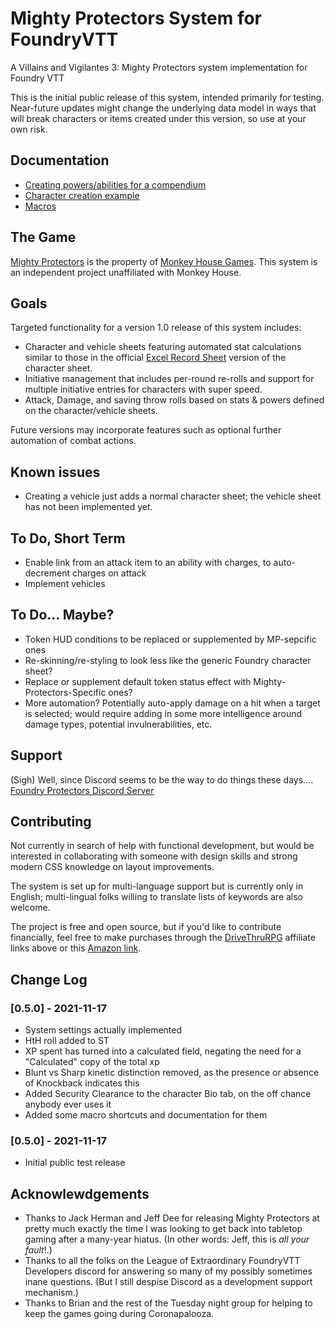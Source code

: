 # Mighty Protectors System for FoundryVTT
A Villains and Vigilantes 3:  Mighty Protectors system implementation for Foundry VTT

This is the initial public release of this system, intended primarily for testing.  Near-future updates might change the underlying data model in ways that will break characters or items created under this version, so use at your own risk.

## Documentation
- [Creating powers/abilities for a compendium](ability-example.md)
- [Character creation example](character-example.md)
- [Macros](macro-helpers.md)

## The Game
[Mighty Protectors](https://www.drivethrurpg.com/product/220501/VV-30-Mighty-Protectors?affiliate_id=1692486) is the property of [Monkey House Games](https://monkeyhousegames.com/).  This system is an independent project unaffiliated with Monkey House.

## Goals
Targeted functionality for a version 1.0 release of this system includes:
- Character and vehicle sheets featuring automated stat calculations similar to those in the official [Excel Record Sheet](https://www.drivethrurpg.com/product/222459/Mighty-Protectors-Excel-Record-Sheet-Pack?term=mighty+protectors?affiliate_id=1692486) version of the character sheet.
- Initiative management that includes per-round re-rolls and support for multiple initiative entries for characters with super speed.
- Attack, Damage, and saving throw rolls based on stats & powers defined on the character/vehicle sheets.

Future versions may incorporate features such as optional further automation of combat actions.

## Known issues
- Creating a vehicle just adds a normal character sheet; the vehicle sheet has not been implemented yet.

## To Do, Short Term
- Enable link from an attack item to an ability with charges, to auto-decrement charges on attack
- Implement vehicles

## To Do... Maybe?
- Token HUD conditions to be replaced or supplemented by MP-sepcific ones
- Re-skinning/re-styling to look less like the generic Foundry character sheet?
- Replace or supplement default token status effect with Mighty-Protectors-Specific ones?
- More automation?  Potentially auto-apply damage on a hit when a target is selected; would require adding in some more intelligence around damage types, potential invulnerabilities, etc.

## Support
(Sigh) Well, since Discord seems to be the way to do things these days.... [Foundry Protectors Discord Server](https://discord.gg/VU98efBCuP)

## Contributing
Not currently in search of help with functional development, but would be interested in collaborating with someone with design skills and strong modern CSS knowledge on layout improvements.

The system is set up for multi-language support but is currently only in English; multi-lingual folks willing to translate lists of keywords are also welcome.

The project is free and open source, but if you'd like to contribute financially, feel free to make purchases through the [DriveThruRPG](https://www.drivethrurpg.com/?affiliate_id=1692486) affiliate links above or this [Amazon link](https://amzn.to/3kGDqgc).


## Change Log

### [0.5.0] - 2021-11-17

- System settings actually implemented
- HtH roll added to ST
- XP spent has turned into a calculated field, negating the need for a "Calculated" copy of the total xp
- Blunt vs Sharp kinetic distinction removed, as the presence or absence of Knockback indicates this
- Added Security Clearance to the character Bio tab, on the off chance anybody ever uses it
- Added some macro shortcuts and documentation for them

### [0.5.0] - 2021-11-17

- Initial public test release

## Acknowlewdgements

- Thanks to Jack Herman and Jeff Dee for releasing Mighty Protectors at pretty much exactly the time I was looking to get back into tabletop gaming after a many-year hiatus.  (In other words:  Jeff, this is *all your fault*!.)
- Thanks to all the folks on the League of Extraordinary FoundryVTT Developers discord for answering so many of my possibly sometimes inane questions.  (But I still despise Discord as a development support mechanism.)
- Thanks to Brian and the rest of the Tuesday night group for helping to keep the games going during Coronapalooza.

